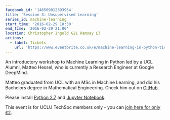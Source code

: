 ```yaml
---
facebook_id: '146509012393954'
title: 'Session 3: Unsupervised Learning'
series_id: machine-learning
start_time: '2016-02-29 18:30'
end_time: '2016-02-29 21:00'
location: Christopher Ingold G21 Ramsay LT
actions:
  - label: Tickets
    url: 'https://www.eventbrite.co.uk/e/machine-learning-in-python-tickets-20967398052'
---
```


An introductory workshop to Machine Learning in Python led by a UCL Alumni, Matteo Hessel, who is currently a Research Engineer at Google DeepMind.

Matteo graduated from UCL with an MSc in Machine Learning, and did his Bachelors degree in Mathematical Engineering. Check him out on [GitHub](https://github.com/mtthss).

Please install [Python 2.7](https://www.python.org/downloads/) and [Jupyter Notebook](http://jupyter.org/).

This event is for UCLU TechSoc members only - you can [join here for only £2](http://uclu.org/clubs-societies/tech-society).
